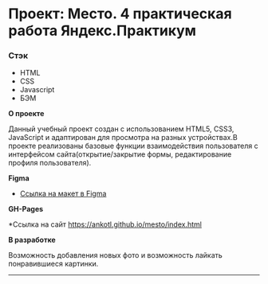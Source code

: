 # Проект: Место. 4 практическая работа Яндекс.Практикум

### Стэк

* HTML
* CSS
* Javascript
* БЭМ

**О проекте**

Данный учебный проект создан с использованием HTML5, CSS3, JavaScript и адаптирован для просмотра на разных устройствах.В проекте реализованы базовые функции взаимодействия пользователя с интерфейсом сайта(открытие/закрытие формы, редактирование профиля пользователя).

**Figma**

* [Ссылка на макет в Figma](https://www.figma.com/file/2cn9N9jSkmxD84oJik7xL7/JavaScript.-Sprint-4?node-id=0%3A1)

**GH-Pages**

*Ссылка на сайт https://ankotl.github.io/mesto/index.html 

**В разработке**

Возможность добавления новых фото и возможность лайкать понравившиеся картинки.

****


